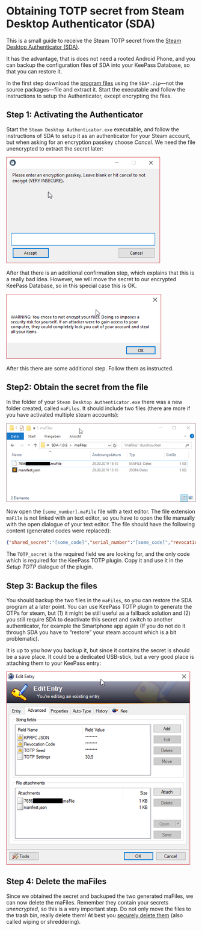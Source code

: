 # Obtaining TOTP secret from Steam Desktop Authenticator (SDA)

This is a small guide to receive the Steam TOTP secret from the [Steam Desktop Authenticator (SDA)](https://github.com/Jessecar96/SteamDesktopAuthenticator).

It has the advantage, that is does not need a rooted Android Phone, and you can backup the configuration files of SDA into your KeePass Database, so that you can restore it.

In the first step download the [program files](https://github.com/Jessecar96/SteamDesktopAuthenticator/releases) using the `SDA*.zip`—not the source packages—file and extract it. Start the executable and follow the instructions to setup the Authenticator, except encrypting the files.

## Step 1: Activating the Authenticator

Start the `Steam Desktop Authenticator.exe` executable, and follow the instructions of SDA to setup it as an authenticator for your Steam account, but when asking for an encryption passkey choose *Cancel*. We need the file unencrypted to extract the secret later:

![step4-encrypt-decition](images/step4-encrypt-decition.png)

After that there is an additional confirmation step, which explains that this is a really bad idea. However, we will move the secret to our encrypted KeePass Database, so in this special case this is OK.

![step5-encrypt-confirmation](images/step5-encrypt-confirmation.png)

After this there are some additional step. Follow them as instructed.



## Step2: Obtain the secret from the file

In the folder of your `Steam Desktop Authenticator.exe` there was a new folder created, called `maFiles`. It should include two files (there are more if you have activated multiple steam accounts):

![maFiles](images/maFiles.png)

Now open the `[some_number].maFile`  file with a text editor. The file extension `maFile` is not linked with an text editor, so you have to open the file manually with the open dialogue of your text editor. The file should have the following content (generated codes were replaced):

```json
{"shared_secret":"[some_code]","serial_number":"[some_code]","revocation_code":"[some_code]","uri":"otpauth://totp/Steam:[your_Steam_login]?secret=[TOTP_secret]&issuer=Steam","server_time":1569762545,"account_name":"[your_Steam_login]","token_gid":"1429bb44bf725072","identity_secret":"[some_code]","secret_1":"[some_code]","status":1,"device_id":"android:[some_code]","fully_enrolled":true,"Session":{"SessionID":"[some_code]","SteamLogin":"[some_code]","SteamLoginSecure":"[some_code]","WebCookie":"[some_code]","OAuthToken":"[some_code]","SteamID":[some_code]}}
```

The `TOTP_secret` is the required field we are looking for, and the only code which is required for the KeePass TOTP plugin. Copy it and use it in the *Setup TOTP* dialogue of the plugin.



## Step 3: Backup the files

You should backup the two files in the `maFiles`, so you can restore the SDA program at a later point. You can use KeePass TOTP plugin to generate the OTPs for steam, but (1) it might be still useful as a fallback solution and (2) you still require SDA to deactivate this secret and switch to another authenticator, for example the Smartphone app again (If you do not do it through SDA you have to “restore” your steam account which is a bit problematic).

It is up to you how you backup it, but since it contains the secret is should be a save place. It could be a dedicated USB-stick, but a very good place is attaching them to your KeePass entry:

![keepass-attachments](images/keepass-attachments.png)



## Step 4: Delete the maFiles

Since we obtained the secret and backuped the two generated maFiles, we can now delete the maFiles. Remember they contain your secrets *unencrypted*, so this is a very important step. Do not only move the files to the trash bin, really delete them! At best you [securely delete them](https://www.howtogeek.com/72130/learn-how-to-securely-delete-files-in-windows/) (also called wiping or shreddering).